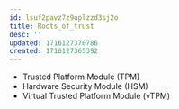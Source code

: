 ```yaml
---
id: lsuf2pavz7z9uplzzd3sj2o
title: Roots_of_trust
desc: ''
updated: 1716127370786
created: 1716127365392
---
```

- Trusted Platform Module (TPM)
- Hardware Security Module (HSM)
- Virtual Trusted Platform Module
(vTPM)